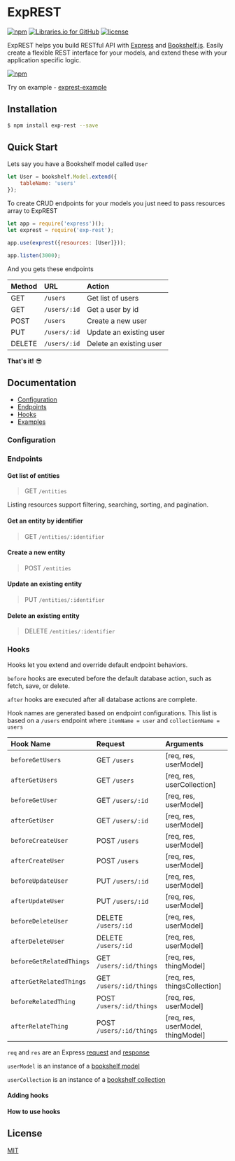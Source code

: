 # ExpREST

[![npm](https://img.shields.io/npm/v/exp-rest.svg?style=flat)](https://www.npmjs.com/package/exp-rest)  [![Libraries.io for GitHub](https://img.shields.io/librariesio/github/kvokov/exprest.svg?style=flat)]() [![license](https://img.shields.io/github/license/mashape/apistatus.svg)](LICENSE)

ExpREST helps you build RESTful API with [Express](http://expressjs.com/) and [Bookshelf.js](http://bookshelfjs.org/). Easily create a flexible REST interface for your models, and extend these with your application specific logic.

[![npm](https://nodei.co/npm/exp-rest.png?stars=true)](https://www.npmjs.com/package/exp-rest)


Try on example - [exprest-example](https://github.com/kvokov/exprest-example)

## Installation
```bash
$ npm install exp-rest --save
```

## Quick Start

Lets say you have a Bookshelf model called `User`

```javascript
let User = bookshelf.Model.extend({
    tableName: 'users'
});
```

To create CRUD endpoints for your models you just need to pass resources array to ExpREST

```javascript
let app = require('express')();
let exprest = require('exp-rest');

app.use(exprest({resources: [User]}));

app.listen(3000);
```

And you gets these endpoints

| Method | URL          | Action                  |
| :----- | :------------| :-----------------------|
| GET    | `/users`     | Get list of users       |
| GET    | `/users/:id` | Get a user by id        |
| POST   | `/users`     | Create a new user       |
| PUT    | `/users/:id` | Update an existing user |
| DELETE | `/users/:id` | Delete an existing user |

**That's it!** :sunglasses:

## Documentation

- [Configuration](#configuration)
- [Endpoints](#endpoints)
- [Hooks](#hooks)
- [Examples](#examples)

### Configuration

### Endpoints

#### Get list of entities

> GET `/entities`

Listing resources support filtering, searching, sorting, and pagination.

#### Get an entity by identifier

> GET `/entities/:identifier`

#### Create a new entity

> POST `/entities`

#### Update an existing entity

> PUT `/entities/:identifier`

#### Delete an existing entity

> DELETE `/entities/:identifier`

### Hooks

Hooks let you extend and override default endpoint behaviors.

`before` hooks are executed before the default database action, such as fetch, save, or delete. 

`after` hooks are executed after all database actions are complete.

Hook names are generated based on endpoint configurations. This list is based on a `/users` endpoint where `itemName = user` and `collectionName = users`

| Hook Name                 | Request                   | Arguments                             |
| :-------------------------| :------------------------ | :------------------------------------ |
| `beforeGetUsers`          | GET `/users`              | [req, res, userModel]                 |
| `afterGetUsers`           | GET `/users`              | [req, res, userCollection]            |
| `beforeGetUser`           | GET `/users/:id`          | [req, res, userModel]                 |
| `afterGetUser`            | GET `/users/:id`          | [req, res, userModel]                 |
| `beforeCreateUser`        | POST `/users`             | [req, res, userModel]                 |
| `afterCreateUser`         | POST `/users`             | [req, res, userModel]                 |
| `beforeUpdateUser`        | PUT `/users/:id`          | [req, res, userModel]                 |
| `afterUpdateUser`         | PUT `/users/:id`          | [req, res, userModel]                 |
| `beforeDeleteUser`        | DELETE `/users/:id`       | [req, res, userModel]                 |
| `afterDeleteUser`         | DELETE `/users/:id`       | [req, res, userModel]                 |
| `beforeGetRelatedThings`  | GET `/users/:id/things`   | [req, res, thingModel]                |
| `afterGetRelatedThings`   | GET `/users/:id/things`   | [req, res, thingsCollection]          |
| `beforeRelatedThing`      | POST `/users/:id/things`  | [req, res, userModel]                 |
| `afterRelateThing`        | POST `/users/:id/things`  | [req, res, userModel, thingModel]     |

`req` and `res` are an Express [request](http://expressjs.com/4x/api.html#request) and [response](http://expressjs.com/4x/api.html#response)

`userModel` is an instance of a [bookshelf model](http://bookshelfjs.org/#Model)

`userCollection` is an instance of a [bookshelf collection](http://bookshelfjs.org/#Collection)

#### Adding hooks

#### How to use hooks

## License

[MIT](LICENSE)
